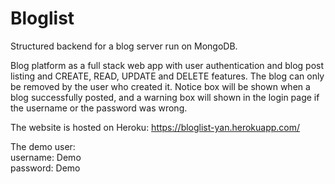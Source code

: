 # Bloglist

Structured backend for a blog server run on MongoDB.

Blog platform as a full stack web app with user authentication and blog post listing and CREATE, READ, UPDATE and DELETE features.
The blog can only be removed by the user who created it.
Notice box will be shown when a blog successfully posted, and a warning box will shown in the login page if the username or the password was wrong.

The website is hosted on Heroku: https://bloglist-yan.herokuapp.com/

The demo user:
<br>
username: Demo
<br>
password: Demo